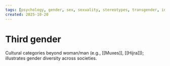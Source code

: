 ```yaml
---
tags: [psychology, gender, sex, sexuality, stereotypes, transgender, intersex, orientation, sexism, masculinity, STEM]
created: 2025-10-20
---
```

# Third gender

Cultural categories beyond woman/man (e.g., [[Muxes]], [[Hijra]]); illustrates gender diversity across societies.
